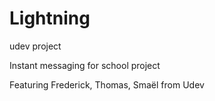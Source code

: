 # Lightning
udev project

Instant messaging for school project 

Featuring Frederick, Thomas, Smaël from Udev
